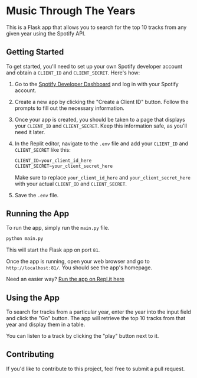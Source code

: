 # Music Through The Years

This is a Flask app that allows you to search for the top 10 tracks from any given year using the Spotify API.

## Getting Started

To get started, you'll need to set up your own Spotify developer account and obtain a `CLIENT_ID` and `CLIENT_SECRET`. Here's how:

1. Go to the [Spotify Developer Dashboard](https://developer.spotify.com/dashboard/) and log in with your Spotify account.

2. Create a new app by clicking the "Create a Client ID" button. Follow the prompts to fill out the necessary information.

3. Once your app is created, you should be taken to a page that displays your `CLIENT_ID` and `CLIENT_SECRET`. Keep this information safe, as you'll need it later.

4. In the Replit editor, navigate to the `.env` file and add your `CLIENT_ID` and `CLIENT_SECRET` like this:

   ```python
   CLIENT_ID=your_client_id_here
   CLIENT_SECRET=your_client_secret_here
   ```

   Make sure to replace `your_client_id_here` and `your_client_secret_here` with your actual `CLIENT_ID` and `CLIENT_SECRET`.

5. Save the `.env` file.

## Running the App

To run the app, simply run the `main.py` file.

```bash
python main.py
```

This will start the Flask app on port `81`.

Once the app is running, open your web browser and go to `http://localhost:81/`. You should see the app's homepage.

Need an easier way? [Run the app on Repl.it here](https://replit.com/@isaacattuah/MusicThroughTheYears)

## Using the App

To search for tracks from a particular year, enter the year into the input field and click the "Go" button. The app will retrieve the top 10 tracks from that year and display them in a table.

You can listen to a track by clicking the "play" button next to it.

## Contributing

If you'd like to contribute to this project, feel free to submit a pull request.
